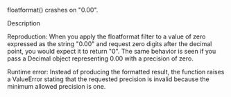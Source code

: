floatformat() crashes on "0.00".

Description

Reproduction:
When you apply the floatformat filter to a value of zero expressed as the string "0.00" and request zero digits after the decimal point, you would expect it to return "0". The same behavior is seen if you pass a Decimal object representing 0.00 with a precision of zero.

Runtime error:
Instead of producing the formatted result, the function raises a ValueError stating that the requested precision is invalid because the minimum allowed precision is one.